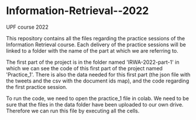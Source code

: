 # Information-Retrieval--2022
UPF course 2022

This repository contains all the files regarding the practice sessions of the Information Retrieval course. Each delivery of the practice sessions will be linked to a folder with the name of the part at which we are referring to.

The first part of the project is in the folder named 'IRWA-2022-part-1' in which we can see the code of this first part of the project named 'Practice_1'. There is also the data needed for this first part (the json file with the tweets and the csv with the document ids map), and the code regarding the first practice session. 

To run the code, we need to open the practice_1 file in colab. We need to be sure that the files in the data folder have been uploaded to our own drive. Therefore we can run this file by executing all the cells.